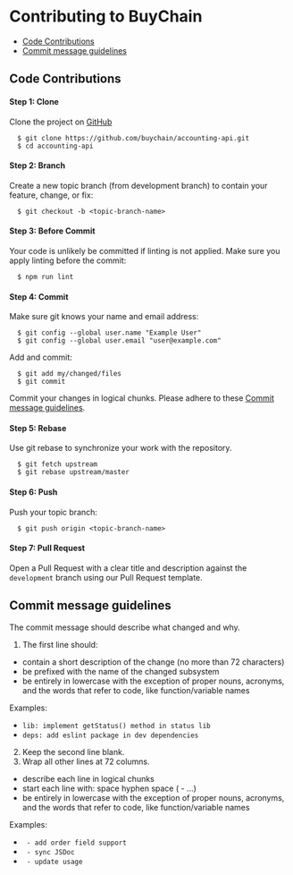 # Contributing to BuyChain

* [Code Contributions](#code-contributions)
* [Commit message guidelines](#commit-message-guidelines)

## Code Contributions

#### Step 1: Clone

Clone the project on [GitHub](https://github.com/buychain/accounting-api.git)

```text
  $ git clone https://github.com/buychain/accounting-api.git
  $ cd accounting-api
```   

#### Step 2: Branch

Create a new topic branch (from development branch) to contain your feature, change, or fix:

```text
  $ git checkout -b <topic-branch-name>
```

#### Step 3: Before Commit

Your code is unlikely be committed if linting is not applied. Make sure you apply linting before the commit:

```text
  $ npm run lint
``` 

#### Step 4: Commit

Make sure git knows your name and email address:

```text
  $ git config --global user.name "Example User"
  $ git config --global user.email "user@example.com"
```

Add and commit:

```text
  $ git add my/changed/files
  $ git commit
```

Commit your changes in logical chunks. Please adhere to these [Commit message guidelines](#commit-message-guidelines).

#### Step 5: Rebase

Use git rebase to synchronize your work with the repository.

```text
  $ git fetch upstream
  $ git rebase upstream/master
```

#### Step 6: Push

Push your topic branch:

```text
  $ git push origin <topic-branch-name>
```

#### Step 7: Pull Request

Open a Pull Request with a clear title and description against the `development` branch using our Pull Request template.

## Commit message guidelines

The commit message should describe what changed and why.

1. The first line should:
  * contain a short description of the change (no more than 72 characters)
  * be prefixed with the name of the changed subsystem
  * be entirely in lowercase with the exception of proper nouns, acronyms, and the words that refer to code, like
    function/variable names

   Examples:

  * `lib: implement getStatus() method in status lib`
  * `deps: add eslint package in dev dependencies`
2. Keep the second line blank.
3. Wrap all other lines at 72 columns.
  * describe each line in logical chunks
  * start each line with: space hyphen space ( - ...)
  * be entirely in lowercase with the exception of proper nouns, acronyms, and the words that refer to code, like
    function/variable names

   Examples:

  * ` - add order field support`
  * ` - sync JSDoc`
  * ` - update usage`
